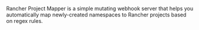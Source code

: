 Rancher Project Mapper is a simple mutating webhook server that helps you automatically
map newly-created namespaces to Rancher projects based on regex rules. 